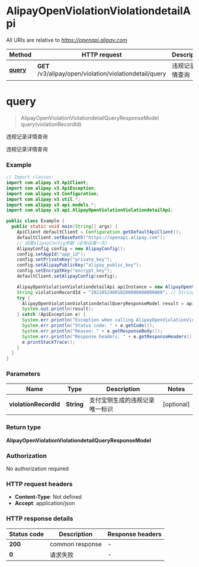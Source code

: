 # AlipayOpenViolationViolationdetailApi

All URIs are relative to *https://openapi.alipay.com*

| Method | HTTP request | Description |
|------------- | ------------- | -------------|
| [**query**](AlipayOpenViolationViolationdetailApi.md#query) | **GET** /v3/alipay/open/violation/violationdetail/query | 违规记录详情查询 |


<a name="query"></a>
# **query**
> AlipayOpenViolationViolationdetailQueryResponseModel query(violationRecordId)

违规记录详情查询

违规记录详情查询

### Example
```java
// Import classes:
import com.alipay.v3.ApiClient;
import com.alipay.v3.ApiException;
import com.alipay.v3.Configuration;
import com.alipay.v3.util.*;
import com.alipay.v3.api.models.*;
import com.alipay.v3.api.AlipayOpenViolationViolationdetailApi;

public class Example {
  public static void main(String[] args) {
    ApiClient defaultClient = Configuration.getDefaultApiClient();
    defaultClient.setBasePath("https://openapi.alipay.com");
    // 设置alipayConfig参数（全局设置一次）
    AlipayConfig config = new AlipayConfig();
    config.setAppId("app_id");
    config.setPrivateKey("private_key");
    config.setAlipayPublicKey("alipay_public_key");
    config.setEncryptKey("encrypt_key");
    defaultClient.setAlipayConfig(config);

    AlipayOpenViolationViolationdetailApi apiInstance = new AlipayOpenViolationViolationdetailApi(defaultClient);
    String violationRecordId = "202205240010200000000000000"; // String | 支付宝侧生成的违规记录唯一标识
    try {
      AlipayOpenViolationViolationdetailQueryResponseModel result = apiInstance.query(violationRecordId);
      System.out.println(result);
    } catch (ApiException e) {
      System.err.println("Exception when calling AlipayOpenViolationViolationdetailApi#query");
      System.err.println("Status code: " + e.getCode());
      System.err.println("Reason: " + e.getResponseBody());
      System.err.println("Response headers: " + e.getResponseHeaders());
      e.printStackTrace();
    }
  }
}
```

### Parameters

| Name | Type | Description  | Notes |
|------------- | ------------- | ------------- | -------------|
| **violationRecordId** | **String**| 支付宝侧生成的违规记录唯一标识 | [optional] |

### Return type

**AlipayOpenViolationViolationdetailQueryResponseModel**

### Authorization

No authorization required

### HTTP request headers

 - **Content-Type**: Not defined
 - **Accept**: application/json

### HTTP response details
| Status code | Description | Response headers |
|-------------|-------------|------------------|
| **200** | common response |  -  |
| **0** | 请求失败 |  -  |

